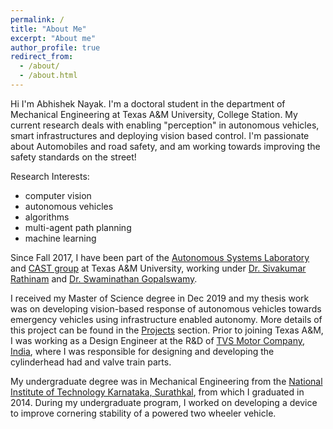 ```yaml
---
permalink: /
title: "About Me"
excerpt: "About me"
author_profile: true
redirect_from: 
  - /about/
  - /about.html
---
```


Hi I'm Abhishek Nayak. I'm a doctoral student in the department of Mechanical Engineering at Texas A&M University, College Station. My current research deals with enabling "perception" in autonomous vehicles, smart infrastructures and deploying vision based control. I'm passionate about Automobiles and road safety, and am working towards improving the safety standards on the street!

Research Interests:
  * computer vision
  * autonomous vehicles
  * algorithms
  * multi-agent path planning
  * machine learning

Since Fall 2017, I have been part of the [Autonomous Systems Laboratory](https://autonomy.engr.tamu.edu/ "Autonomous Systems Laboratory") and [CAST group](https://cast.tamu.edu/ "CAST (Connected Autonomous Safe Transportation)") at Texas A&M University, working under [Dr. Sivakumar Rathinam](https://engineering.tamu.edu/mechanical/profiles/rathinam-sivakumar.html) and [Dr. Swaminathan Gopalswamy](https://engineering.tamu.edu/mechanical/profiles/gopalswamy-s.html).


I received my Master of Science degree in Dec 2019 and my thesis work was on developing vision-based response of autonomous vehicles towards emergency vehicles using infrastructure enabled autonomy. More details of this project can be found in the [Projects](https://nykabhishek.github.io/projects/ "Projects") section. Prior to joining Texas A&M, I was working as a Design Engineer at the R&D of [TVS Motor Company, India](https://www.tvsmotor.com/), where I was responsible for designing and developing the cylinderhead had and valve train parts.

My undergraduate degree was in Mechanical Engineering from the [National Institute of Technology Karnataka, Surathkal](https://www.nitk.ac.in/), from which I graduated in 2014. During my undergraduate program, I worked on developing a device to improve cornering stability of a powered two wheeler vehicle. 



<!-- 

Abhishek Nayak is a doctoral student at ... He is passionate about road safety and doing his bit to improve the safety standards on the street.  
his research involves .. and  ... control. 

Research Interest
\bullet computer vision
auto
algo
mul
machine

To take a closer look at his research, 
how to control the resonse of an autonmous vehicles to an incoming emergency response vehicle.
what are the standards that lane detection

Abhishek enjoys soccer, cooking and hiking in his free time. He is involved with student organiza. Loves to etidkJxsKLDXJ. -->

